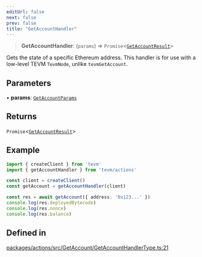 ```yaml
---
editUrl: false
next: false
prev: false
title: "GetAccountHandler"
---
```


> **GetAccountHandler**: (`params`) => `Promise`\<[`GetAccountResult`](/reference/tevm/actions/type-aliases/getaccountresult/)\>

Gets the state of a specific Ethereum address.
This handler is for use with a low-level TEVM `TevmNode`, unlike `tevmGetAccount`.

## Parameters

• **params**: [`GetAccountParams`](/reference/tevm/actions/type-aliases/getaccountparams/)

## Returns

`Promise`\<[`GetAccountResult`](/reference/tevm/actions/type-aliases/getaccountresult/)\>

## Example

```typescript
import { createClient } from 'tevm'
import { getAccountHandler } from 'tevm/actions'

const client = createClient()
const getAccount = getAccountHandler(client)

const res = await getAccount({ address: '0x123...' })
console.log(res.deployedBytecode)
console.log(res.nonce)
console.log(res.balance)
```

## Defined in

[packages/actions/src/GetAccount/GetAccountHandlerType.ts:21](https://github.com/evmts/tevm-monorepo/blob/main/packages/actions/src/GetAccount/GetAccountHandlerType.ts#L21)
